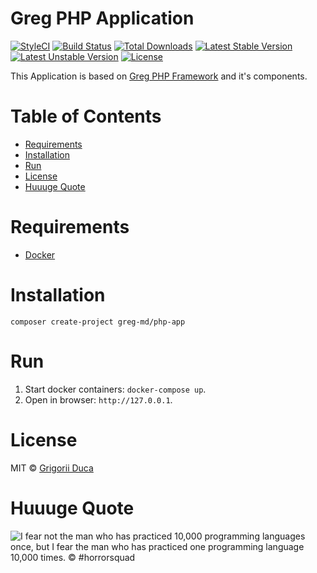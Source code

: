 # Greg PHP Application

[![StyleCI](https://styleci.io/repos/72987376/shield?style=flat)](https://styleci.io/repos/72987376)
[![Build Status](https://travis-ci.org/greg-md/php-app.svg)](https://travis-ci.org/greg-md/php-app)
[![Total Downloads](https://poser.pugx.org/greg-md/php-app/d/total.svg)](https://packagist.org/packages/greg-md/php-app)
[![Latest Stable Version](https://poser.pugx.org/greg-md/php-app/v/stable.svg)](https://packagist.org/packages/greg-md/php-app)
[![Latest Unstable Version](https://poser.pugx.org/greg-md/php-app/v/unstable.svg)](https://packagist.org/packages/greg-md/php-app)
[![License](https://poser.pugx.org/greg-md/php-app/license.svg)](https://packagist.org/packages/greg-md/php-app)

This Application is based on [Greg PHP Framework](https://github.com/greg-md/php-framework) and it's components.

# Table of Contents

* [Requirements](#requirements)
* [Installation](#installation)
* [Run](#run)
* [License](#license)
* [Huuuge Quote](#huuuge-quote)

# Requirements

* [Docker](https://www.docker.com/)

# Installation

`composer create-project greg-md/php-app`

# Run

1. Start docker containers: `docker-compose up`.
2. Open in browser: `http://127.0.0.1`.

# License

MIT © [Grigorii Duca](http://greg.md)

# Huuuge Quote

![I fear not the man who has practiced 10,000 programming languages once, but I fear the man who has practiced one programming language 10,000 times. &copy; #horrorsquad](http://greg.md/huuuge-quote-fb.jpg)
